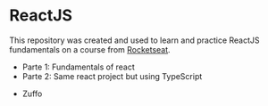 # ReactJS

This repository was created and used to learn and practice ReactJS fundamentals on a course from [Rocketseat](https://www.rocketseat.com.br/).

<ul>
    <li>Parte 1: Fundamentals of react </li>
    <li>Parte 2: Same react project but using TypeScript </li>
</ul>


- Zuffo
